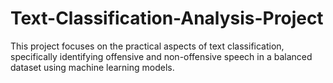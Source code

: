 # Text-Classification-Analysis-Project
This project focuses on the practical aspects of text classification, specifically identifying offensive and non-offensive speech in a balanced dataset using machine learning models.
